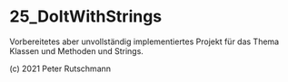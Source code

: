 # 25_DoItWithStrings

Vorbereitetes aber unvollständig implementiertes Projekt für das Thema Klassen und Methoden und Strings.

(c) 2021 Peter Rutschmann

